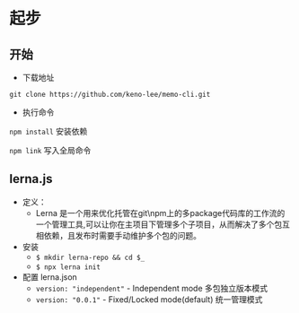 # 起步

## 开始

- 下载地址

`git clone https://github.com/keno-lee/memo-cli.git`

- 执行命令

`npm install`  安装依赖

`npm link`  写入全局命令

## lerna.js

- 定义：
  - Lerna 是一个用来优化托管在git\npm上的多package代码库的工作流的一个管理工具,可以让你在主项目下管理多个子项目，从而解决了多个包互相依赖，且发布时需要手动维护多个包的问题。
- 安装
  - `$ mkdir lerna-repo && cd $_`
  - `$ npx lerna init`
- 配置 lerna.json
  - `version: "independent"` - Independent mode 多包独立版本模式
  - `version: "0.0.1"` - Fixed/Locked mode(default) 统一管理模式


